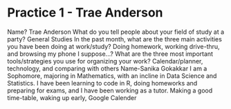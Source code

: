 # Practice 1 - Trae Anderson
Name?
Trae Anderson
What do you tell people about your field of study at a party?
General Studies
In the past month, what are the three main activities you have been doing at work/study?
Doing homework, working drive-thru, and browsing my phone I suppose...?
What are the three most important tools/strategies you use for organizing your work?
Calendar/planner, technology, and comparing with others
Name-Sanika Gokakkar
I am a Sophomore, majoring in Mathematics, with an incline in Data Science and Statistics.
I have been learning to code in R, doing homeworks and preparing for exams, and I have been working as a tutor.
Making a good time-table, waking up early, Google Calender
